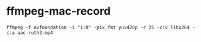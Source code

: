 # ffmpeg-mac-record

```shell
ffmpeg -f avfoundation -i "1:0" -pix_fmt yuv420p -r 25 -c:v libx264 -c:a aac ruth3.mp4
```
